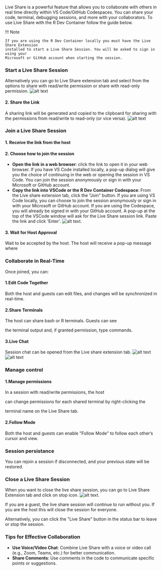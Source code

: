 Live Share is a powerful feature that allows you to collaborate with others in
real time directly within VS Code/GitHub Codespaces. You can share your code,
terminal, debugging sessions, and more with your collaborators. To use Live
Share with the R Dev Container follow the guide below.

!!! Note

    If you are using the R Dev Container locally you must have the Live Share Extension
    installed to start a Live Share Session. You will be asked to sign in using your
    Microsoft or GitHub account when starting the session.

### Start a Live Share Session


 Alternatively you can go to Live Share extension tab and select from the options
 to share with read/write permission or share with read-only permission.
![alt text](../../assets/live-share.png)

#### 2. Share the Link

 A sharing link will be generated and copied to the clipboard for sharing with
 the permissions from read/write to read-only (or vice versa).
![alt text](../../assets/live-share2.png)

### Join a Live Share Session

#### 1. Receive the link from the host


#### 2. Choose how to join the session

- **Open the link in a web browser**: click the link to open it in your web
  browser. If you have VS Code installed locally, a pop-up dialog will give
  you the choice of continuing in the web or opening the session in VS Code.
  You can join the session anonymously or sign in with your Microsoft or GitHub
  account.
- **Copy the link into VSCode or the R Dev Container Codespace**: From the Live
  share extension tab, click the "Join" button. If you are using VS Code locally,
  you can choose to join the session anonymously or sign in with your Microsoft
  or GitHub account. If you are using the Codespace, you will already be signed
  in with your GitHub account. A pop-up at the top of the VSCode window will ask
  for the Live Share session link. Paste the link and click 'Enter'.
![alt text](../../assets/live-share3.png).

#### 3. Wait for Host Approval

  Wait to be accepted by the host. The host will receive a pop-up message where


### Collaborate in Real-Time

Once joined, you can:
#### 1.Edit Code Together

  Both the host and guests can edit files, and changes
  will be synchronized in real-time.


#### 2.Share Terminals


  The host can share bash or R terminals. Guests can see

  the terminal output and, if granted permission, type commands.


#### 3.Live Chat


  Session chat can be opened from the Live share extension tab.
  ![alt text](../../assets/live-share6.png) ![alt
  text](../../assets/live-share5.png)

### Manage control


#### 1.Manage permissions

  In a session with read/write permissions, the host

  can change permissions for each shared terminal by right-clicking the

  terminal name on the Live Share tab.

#### 2.Follow Mode
  Both the host and guests can enable "Follow Mode" to follow
  each other’s cursor and view.

### Session persistance

You can rejoin a session if disconnected, and your previous state will be
restored.

### Close a Live Share Session

When you want to close the live share session, you can go to Live Share
Extension tab and click on stop icon.  ![alt
text](../../assets/live-share4.png).

If you are a guest, the live share session will continue to run without you. If
you are the host this will close the session for everyone.

Alternatively, you can click the "Live Share" button in the status bar to leave
or stop the session.

### Tips for Effective Collaboration

- **Use Voice/Video Chat**: Combine Live Share with a voice or video call (e.g.,
  Zoom, Teams, etc.) for better communication.
- **Share Comments**: Use comments in the code to communicate specific points or
  suggestions.
